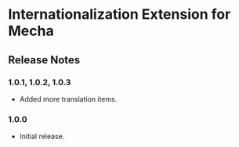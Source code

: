 Internationalization Extension for Mecha
========================================

Release Notes
-------------

### 1.0.1, 1.0.2, 1.0.3

 - Added more translation items.

### 1.0.0

 - Initial release.
